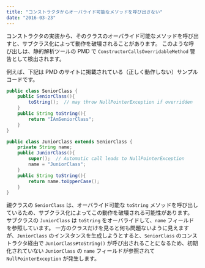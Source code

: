 ```yaml
---
title: "コンストラクタからオーバライド可能なメソッドを呼び出さない"
date: "2016-03-23"
---
```


コンストラクタの実装から、そのクラスのオーバライド可能なメソッドを呼び出すと、サブクラス化によって動作を破壊されることがあります。
このような呼び出しは、静的解析ツールの PMD で `ConstructorCallsOverridableMethod` 警告として検出されます。

例えば、下記は PMD のサイトに掲載されている（正しく動作しない）サンプルコードです。

```java
public class SeniorClass {
    public SeniorClass(){
        toString();  // may throw NullPointerException if overridden
    }
    public String toString(){
        return "IAmSeniorClass";
    }
}

public class JuniorClass extends SeniorClass {
    private String name;
    public JuniorClass(){
        super();  // Automatic call leads to NullPointerException
        name = "JuniorClass";
    }
    public String toString(){
        return name.toUpperCase();
    }
}
```

親クラスの `SeniorClass` は、オーバライド可能な `toString` メソッドを呼び出しているため、サブクラス化によってこの動作を破壊される可能性があります。
サブクラスの `JuniorClass` は `toString` をオーバライドして、`name` フィールドを参照しています。
一方のクラスだけを見ると何も問題ないように見えますが、`JuniorClass` のインスタンスを生成しようとすると、`SeniorClass` のコンストラクタ経由で `JuniorClass#toString()` が呼び出されることになるため、初期化されていない `JuniorClass` の `name` フィールドが参照されて `NullPointerException` が発生します。

